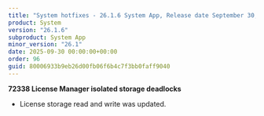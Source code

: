 ```yaml
---
title: "System hotfixes - 26.1.6 System App, Release date September 30, 2025 - Hotfixes"
product: System
version: "26.1.6"
subproduct: System App
minor_version: "26.1"
date: 2025-09-30 00:00:00+00:00
order: 96
guid: 80006933b9eb26d00fb06f6b4c7f3bb0faff9040
---
```


<strong>72338 License Manager isolated storage deadlocks</strong>
<ul><li>License storage read and write was updated.</li></ul>
